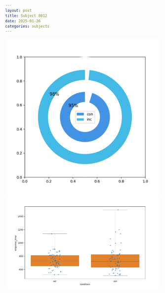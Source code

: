 ```yaml
---
layout: post
title: Subject 8012
date: 2025-01-26
categories: subjects
---
```


![](data/8012/run-10/8012_accuracy_by_condition.png)
![](data/8012/run-10/8012_rt.png)

